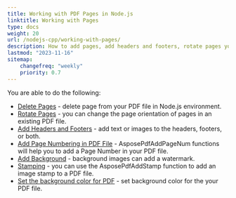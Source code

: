 ```yaml
---
title: Working with PDF Pages in Node.js
linktitle: Working with Pages
type: docs
weight: 20
url: /nodejs-cpp/working-with-pages/
description: How to add pages, add headers and footers, rotate pages you can know in this section. Aspose.PDF for Node.js via C++ explain to you all details on this topic.
lastmod: "2023-11-16"
sitemap:
    changefreq: "weekly"
    priority: 0.7
---
```


You are able to do the following:

- [Delete Pages](/pdf/nodejs-cpp/delete-pages/) - delete page from your PDF file in Node.js environment.
- [Rotate Pages](/pdf/nodejs-cpp/rotate-pages/) - you can change the page orientation of pages in an existing PDF file.
- [Add Headers and Footers](/pdf/nodejs-cpp/add-headers-and-footers-of-pdf-file/) - add text or images to the headers, footers, or both.
- [Add Page Numbering in PDF File](/pdf/nodejs-cpp/add-page-number/) - AsposePdfAddPageNum functions will help you to add a Page Number in your PDF file.
- [Add Background](/pdf/nodejs-cpp/add-background/) - background images can add a watermark.
- [Stamping](/pdf/nodejs-cpp/stamping/) - you can use the AsposePdfAddStamp function to add an image stamp to a PDF file.
- [Set the background color for PDF](/pdf/nodejs-cpp/set-background-color/) - set background color for the your PDF file.

